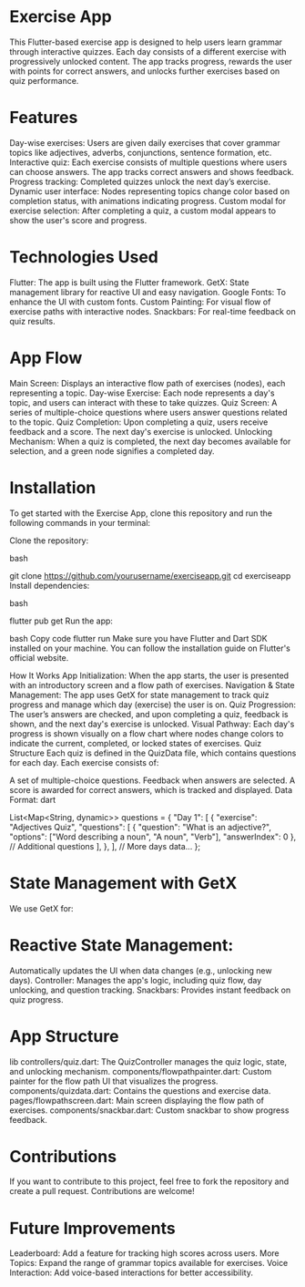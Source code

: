 # Exercise App

This Flutter-based exercise app is designed to help users learn grammar through interactive quizzes. Each day consists of a different exercise with progressively unlocked content. The app tracks progress, rewards the user with points for correct answers, and unlocks further exercises based on quiz performance.

# Features
Day-wise exercises: Users are given daily exercises that cover grammar topics like adjectives, adverbs, conjunctions, sentence formation, etc.
Interactive quiz: Each exercise consists of multiple questions where users can choose answers. The app tracks correct answers and shows feedback.
Progress tracking: Completed quizzes unlock the next day’s exercise.
Dynamic user interface: Nodes representing topics change color based on completion status, with animations indicating progress.
Custom modal for exercise selection: After completing a quiz, a custom modal appears to show the user's score and progress.
# Technologies Used
Flutter: The app is built using the Flutter framework.
GetX: State management library for reactive UI and easy navigation.
Google Fonts: To enhance the UI with custom fonts.
Custom Painting: For visual flow of exercise paths with interactive nodes.
Snackbars: For real-time feedback on quiz results.

# App Flow
Main Screen: Displays an interactive flow path of exercises (nodes), each representing a topic.
Day-wise Exercise: Each node represents a day's topic, and users can interact with these to take quizzes.
Quiz Screen: A series of multiple-choice questions where users answer questions related to the topic.
Quiz Completion: Upon completing a quiz, users receive feedback and a score. The next day's exercise is unlocked.
Unlocking Mechanism: When a quiz is completed, the next day becomes available for selection, and a green node signifies a completed day.

# Installation
To get started with the Exercise App, clone this repository and run the following commands in your terminal:

Clone the repository:

bash

git clone https://github.com/yourusername/exerciseapp.git
cd exerciseapp
Install dependencies:

bash

flutter pub get
Run the app:

bash
Copy code
flutter run
Make sure you have Flutter and Dart SDK installed on your machine. You can follow the installation guide on Flutter's official website.

How It Works
App Initialization: When the app starts, the user is presented with an introductory screen and a flow path of exercises.
Navigation & State Management: The app uses GetX for state management to track quiz progress and manage which day (exercise) the user is on.
Quiz Progression: The user’s answers are checked, and upon completing a quiz, feedback is shown, and the next day's exercise is unlocked.
Visual Pathway: Each day's progress is shown visually on a flow chart where nodes change colors to indicate the current, completed, or locked states of exercises.
Quiz Structure
Each quiz is defined in the QuizData file, which contains questions for each day. Each exercise consists of:

A set of multiple-choice questions.
Feedback when answers are selected.
A score is awarded for correct answers, which is tracked and displayed.
Data Format:
dart

List<Map<String, dynamic>> questions = {
  "Day 1": [
    {
      "exercise": "Adjectives Quiz",
      "questions": [
        {
          "question": "What is an adjective?",
          "options": ["Word describing a noun", "A noun", "Verb"],
          "answerIndex": 0
        },
        // Additional questions
      ],
    },
  ],
  // More days data...
};
# State Management with GetX
We use GetX for:

# Reactive State Management:
 Automatically updates the UI when data changes (e.g., unlocking new days).
Controller: Manages the app's logic, including quiz flow, day unlocking, and question tracking.
Snackbars: Provides instant feedback on quiz progress.
# App Structure
lib
controllers/quiz.dart: The QuizController manages the quiz logic, state, and unlocking mechanism.
components/flowpathpainter.dart: Custom painter for the flow path UI that visualizes the progress.
components/quizdata.dart: Contains the questions and exercise data.
pages/flowpathscreen.dart: Main screen displaying the flow path of exercises.
components/snackbar.dart: Custom snackbar to show progress feedback.
# Contributions
If you want to contribute to this project, feel free to fork the repository and create a pull request. Contributions are welcome!

# Future Improvements
Leaderboard: Add a feature for tracking high scores across users.
More Topics: Expand the range of grammar topics available for exercises.
Voice Interaction: Add voice-based interactions for better accessibility.



